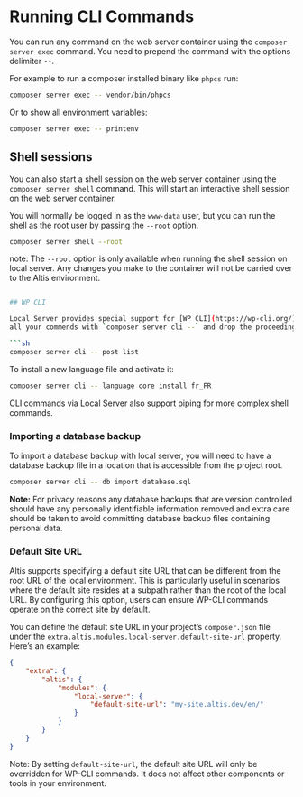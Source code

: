 # Running CLI Commands

You can run any command on the web server container using the `composer server exec` command. You need to prepend the command with
the options delimiter `--`.

For example to run a composer installed binary like `phpcs` run:

```sh
composer server exec -- vendor/bin/phpcs
```

Or to show all environment variables:

```sh
composer server exec -- printenv
```

## Shell sessions

You can also start a shell session on the web server container using the `composer server shell` command. This will start an
interactive shell session on the web server container.

You will normally be logged in as the `www-data` user, but you can run the shell as the root user by passing the `--root` option.

```sh
composer server shell --root
```

note: The `--root` option is only available when running the shell session on local server. Any changes you make to the 
container will not be carried over to the Altis environment.

```sh

## WP CLI

Local Server provides special support for [WP CLI](https://wp-cli.org/) commands via the `composer server cli --` command. Prepend
all your commends with `composer server cli --` and drop the proceeding `wp`. For example, to list all posts:

```sh
composer server cli -- post list
```

To install a new language file and activate it:

```sh
composer server cli -- language core install fr_FR
```

CLI commands via Local Server also support piping for more complex shell commands.

### Importing a database backup

To import a database backup with local server, you will need to have a database backup file in a location that is accessible from
the project root.

```sh
composer server cli -- db import database.sql
```

**Note:** For privacy reasons any database backups that are version controlled should have any personally identifiable information
removed and extra care should be taken to avoid committing database backup files containing personal data.

### Default Site URL

Altis supports specifying a default site URL that can be different from the root URL of the local environment. This is particularly useful in scenarios where the default site resides at a subpath rather than the root of the local URL. By configuring this option, users can ensure WP-CLI commands operate on the correct site by default.

You can define the default site URL in your project’s `composer.json` file under the `extra.altis.modules.local-server.default-site-url` property. Here’s an example:


```json
{
    "extra": {
        "altis": {
            "modules": {
                "local-server": {
                    "default-site-url": "my-site.altis.dev/en/"
                }
            }
        }
    }
}
```

Note: By setting `default-site-url`, the default site URL will only be overridden for WP-CLI commands. It does not affect other components or tools in your environment.
